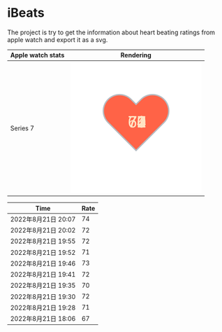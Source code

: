 # iBeats
The project is try to get the information about heart beating ratings from apple watch and export it as a svg.

| Apple watch stats | Rendering|
|--|--|
|Series 7 | ![](https://raw.githubusercontent.com/underwindfall/iBeats/main/files/heart.svg)|

<!--START_SECTION:my_heart_rate-->
| Time | Rate | 
 | ---- | ---- | 
| 2022年8月21日 20:07 | 74 |
| 2022年8月21日 20:02 | 72 |
| 2022年8月21日 19:55 | 72 |
| 2022年8月21日 19:52 | 71 |
| 2022年8月21日 19:46 | 73 |
| 2022年8月21日 19:41 | 72 |
| 2022年8月21日 19:35 | 70 |
| 2022年8月21日 19:30 | 72 |
| 2022年8月21日 19:28 | 71 |
| 2022年8月21日 18:06 | 67 |

<!--END_SECTION:my_heart_rate-->


